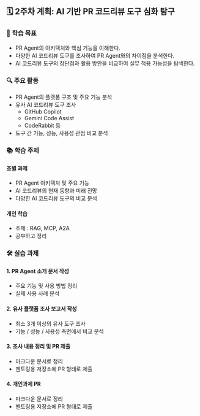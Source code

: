 ## 🗓️ 2주차 계획: AI 기반 PR 코드리뷰 도구 심화 탐구

### 🎯 학습 목표
- PR Agent의 아키텍처와 핵심 기능을 이해한다.
- 다양한 AI 코드리뷰 도구를 조사하여 PR Agent와의 차이점을 분석한다.
- AI 코드리뷰 도구의 장단점과 활용 방안을 비교하여 실무 적용 가능성을 탐색한다.

### 🔍 주요 활동
- PR Agent의 플랫폼 구조 및 주요 기능 분석
- 유사 AI 코드리뷰 도구 조사
  - GitHub Copilot
  - Gemini Code Assist
  - CodeRabbit 등
- 도구 간 기능, 성능, 사용성 관점 비교 분석

### 📚 학습 주제
#### 조별 과제
- PR Agent 아키텍처 및 주요 기능
- AI 코드리뷰의 현재 동향과 미래 전망
- 다양한 AI 코드리뷰 도구의 비교 분석

#### 개인 학습
- 주제 : RAG, MCP, A2A
- 공부하고 정리


### 🛠️ 실습 과제
#### 1. PR Agent 소개 문서 작성
- 주요 기능 및 사용 방법 정리
- 실제 사용 사례 분석

#### 2. 유사 플랫폼 조사 보고서 작성
- 최소 3개 이상의 유사 도구 조사
- 기능 / 성능 / 사용성 측면에서 비교 분석

#### 3. 조사 내용 정리 및 PR 제출
- 마크다운 문서로 정리
- 멘토링용 저장소에 PR 형태로 제출

#### 4. 개인과제 PR
- 마크다운 문서로 정리
- 멘토링용 저장소에 PR 형태로 제출
